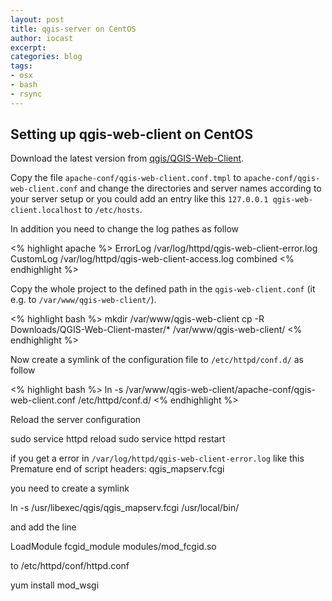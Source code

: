 ```yaml
---
layout: post
title: qgis-server on CentOS
author: iocast
excerpt: 
categories: blog
tags:
- osx
- bash
- rsync
---
```



## Setting up qgis-web-client on CentOS

Download the latest version from [qgis/QGIS-Web-Client](https://github.com/qgis/qgis-web-client).

Copy the file ```apache-conf/qgis-web-client.conf.tmpl``` to ```apache-conf/qgis-web-client.conf``` and change the directories and server names according to your server setup or you could add an entry like this ```127.0.0.1 qgis-web-client.localhost``` to ```/etc/hosts```.

In addition you need to change the log pathes as follow

<% highlight apache %>
ErrorLog /var/log/httpd/qgis-web-client-error.log
CustomLog /var/log/httpd/qgis-web-client-access.log combined
<% endhighlight %>

Copy the whole project to the defined path in the ```qgis-web-client.conf``` (it e.g. to ```/var/www/qgis-web-client/```).

<% highlight bash %>
mkdir /var/www/qgis-web-client
cp -R Downloads/QGIS-Web-Client-master/* /var/www/qgis-web-client/
<% endhighlight %>

Now create a symlink of the configuration file to ```/etc/httpd/conf.d/``` as follow

<% highlight bash %>
ln -s /var/www/qgis-web-client/apache-conf/qgis-web-client.conf /etc/httpd/conf.d/
<% endhighlight %>

Reload the server configuration

sudo service httpd reload
sudo service httpd restart


if you get a error in ```/var/log/httpd/qgis-web-client-error.log``` like this
Premature end of script headers: qgis_mapserv.fcgi

you need to create a symlink

ln -s /usr/libexec/qgis/qgis_mapserv.fcgi /usr/local/bin/



and add the line

LoadModule fcgid_module modules/mod_fcgid.so

to /etc/httpd/conf/httpd.conf


yum install mod_wsgi





